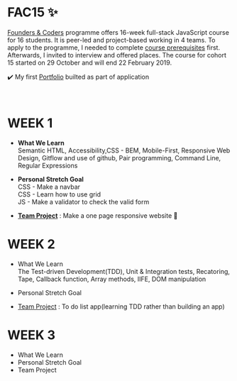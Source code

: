 # FAC15 :sparkles:
[Founders & Coders](https://foundersandcoders.com/) programme offers 16-week full-stack JavaScript course for 16 students. It is peer-led and project-based working in 4 teams. To apply to the programme, I needed to complete [course prerequisites](https://foundersandcoders.com/apply/prerequisites/) first. Afterwards, I invited to interview and offered places. The course for cohort 15 started on 29 October and will end 22 February 2019.

:heavy_check_mark: My first [Portfolio](https://whooolia.github.io/First-Portfolio/) builted as part of application
<br><br><br>

# WEEK 1
- **What We Learn**
<br>Semantic HTML, Accessibility,CSS - BEM, Mobile-First, Responsive Web Design, Gitflow and use of github, Pair programming, Command Line, Regular Expressions
 
- **Personal Stretch Goal**
<br>CSS - Make a navbar
<br>CSS - Learn how to use grid
<br>JS - Make a validator to check the valid form
  
- [**Team Project**](https://fac-15.github.io/CC/) : Make a one page responsive website :muscle:

# WEEK 2
- What We Learn
<br> The Test-driven Development(TDD), Unit & Integration tests, Recatoring, Tape, Callback function, Array methods, IIFE, DOM manipulation
- Personal Stretch Goal

- [Team Project](https://fac-15.github.io/CC_toDoList/) : To do list app(learning TDD rather than building an app)

# WEEK 3
- What We Learn
- Personal Stretch Goal
- Team Project


